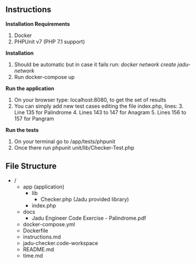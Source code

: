 ## Instructions

**Installation Requirements**

 1. Docker
 2. PHPUnit v7 (PHP 7.1 support)

**Installation**

 1. Should be automatic but in case it fails run: *docker network create jadu-network*
 2. Run docker-compose up

**Run the application**

 1. On your browser type: localhost:8080, to get the set of results
 2. You can simply add new test cases editing the file index.php, lines:
	 3. Line 135 for Palindrome
	 4. Lines 143 to 147 for Anagram
	 5. Lines 156 to 157 for Pangram

**Run the tests**
 1. On your terminal go to /app/tests/phpunit
 2. Once there run phpunit unit/lib/Checker-Test.php

## File Structure

 - /
	 - app (application)
		 - lib
			 - Checker.php (Jadu provided library)
		 - index.php
	 - docs
		 - Jadu Engineer Code Exercise - Palindrome.pdf
	 - docker-compose.yml
	 - Dockerfile
	 - instructions.md
     - jadu-checker.code-workspace
	 - README.md
	 - time.md